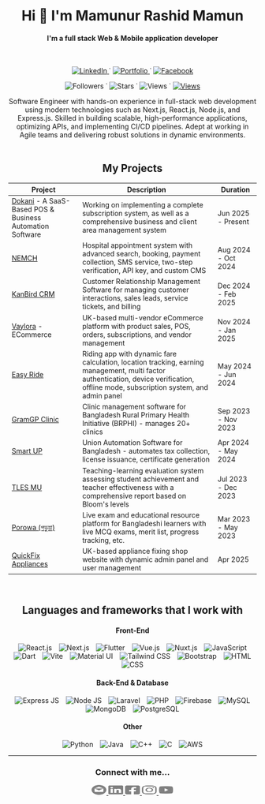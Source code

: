 <br />
<div align="center">

  <h1>Hi 👋 I'm Mamunur Rashid Mamun</h1>

  <h4>I'm a full stack Web & Mobile application developer</h4>
  <br>

  <!-- contact badges [linkedin, portfolio, facebook] -->
  <p>
   <a href="https://www.linkedin.com/in/m-r-mamun/">
      <img src="https://img.shields.io/badge/linkedin-%230077B5.svg?style=for-the-badge&logo=linkedin&logoColor=white" alt="LinkedIn" />
    </a> ˙
    <a href="https://mamun.elezenrnd.com">
      <img src="https://img.shields.io/badge/Portfolio-%23113377.svg?style=for-the-badge&logo=firefox&logoColor=orange" alt="Portfolio" />
    </a> ˙
    <a href="https://www.facebook.com/mrmamun20152016">
      <img src="https://img.shields.io/badge/Facebook-1877F2?style=for-the-badge&logo=facebook&logoColor=white" alt="Facebook" />
    </a>
  </p>

  <p> 
    <img src="https://img.shields.io/github/followers/mr-mamun-50?label=Followers&style=social" alt="Followers" /> ˙
    <img src="https://img.shields.io/github/stars/mr-mamun-50?label=Stars&style=flat&color=blue" alt="Stars" /> ˙
    <img src="https://komarev.com/ghpvc/?username=mr-mamun-50&style=flat&color=6749C6" alt="Views" /> ˙
    <a href="https://www.youtube.com/@CodingWithMamun">
    <img src="https://img.shields.io/youtube/channel/subscribers/UCQeFX7M9eBfz4-ObpbfbFgQ" alt="Views" /></a>
    <!-- <a href="https://www.youtube.com/@CodingWithMamun">
    <img src="https://img.shields.io/youtube/channel/views/UCQeFX7M9eBfz4-ObpbfbFgQ" alt="Views" /></a> -->
  </p>

  <!-- I always love and respect the work of myself and others. I like to work hard all the time. I do not indulge in laziness at all. I always like to learn and teach something new. I always research to discover something new. -->

<div>
Software Engineer with hands-on experience in full-stack web development using modern technologies 
such as Next.js, React.js, Node.js, and Express.js. Skilled in building scalable, high-performance 
applications, optimizing APIs, and implementing CI/CD pipelines. Adept at working in Agile teams and 
delivering robust solutions in dynamic environments.

</div>
</br>

## My Projects

<table>
  <thead>
    <tr>
      <th>Project</th>
      <th>Description</th>
      <!-- <th>Technologies</th> -->
      <th>Duration</th>
    </tr>
  </thead>
  <tbody>
    <tr>
      <td><a href="https://dokani.cloud">Dokani</a> - A SaaS-Based POS & Business Automation Software</td>
      <td>Working on implementing a complete subscription system, as well as a comprehensive business and client area management system</td>
      <!-- <td>Vue.js, Laravel, MySQL</td> -->
      <td>Jun 2025 - Present</td>
    </tr>
    <tr>
      <td><a href="https://www.nemc.edu.bd">NEMCH</a></td>
      <td>Hospital appointment system with advanced search, booking, payment collection, SMS service, two-step verification, API key, and custom CMS</td>
      <!-- <td>Vue.js, Laravel, MySQL</td> -->
      <td>Aug 2024 - Oct 2024</td>
    </tr>
    <tr>
      <td><a href="https://kanbird.com">KanBird CRM</a></td>
      <td>Customer Relationship Management Software for managing customer interactions, sales leads, service tickets, and billing</td>
      <!-- <td>Vue.js, Laravel, MySQL</td> -->
      <td>Dec 2024 - Feb 2025</td>
    </tr>
    <tr>
      <td><a href="https://vaylora.co.uk">Vaylora</a> - ECommerce</td>
      <td>UK-based multi-vendor eCommerce platform with product sales, POS, orders, subscriptions, and vendor management</td>
      <!-- <td>Nuxt.js, Laravel, MySQL</td> -->
      <td>Nov 2024 - Jan 2025</td>
    </tr>
    <tr>
      <td><a href="https://play.google.com/store/apps/details?id=com.easyride">Easy Ride</a></td>
      <td>Riding app with dynamic fare calculation, location tracking, earning management, multi factor authentication, device verification, offline mode, subscription system, and admin panel</td>
      <!-- <td>Flutter, Vue.js, Laravel, MySQL</td> -->
      <td>May 2024 - Jun 2024</td>
    </tr>
    <tr>
      <td><a href="https://ai-health.org.uk">GramGP Clinic</a></td>
      <td>Clinic management software for Bangladesh Rural Primary Health Initiative (BRPHI) - manages 20+ clinics</td>
      <!-- <td>React.js, Laravel, MySQL</td> -->
      <td>Sep 2023 - Nov 2023</td>
    </tr>
    <tr>
      <td><a href="https://www.linkedin.com/in/m-r-mamun/details/projects">Smart UP</a></td>
      <td>Union Automation Software for Bangladesh - automates tax collection, license issuance, certificate generation</td>
      <!-- <td>React.js, Laravel, MySQL</td> -->
      <td>Apr 2024 - May 2024</td>
    </tr>
    <tr>
      <td><a href="https://www.linkedin.com/posts/m-r-mamun_thrilled-to-announce-the-completion-of-activity-7215046037424496642-5DLW?utm_source=social_share_send&utm_medium=member_desktop_web&rcm=ACoAAC2L5HgB3DvQu6NXiiymSDmjGUOx_hem8Hw">TLES MU</a></td>
      <td>Teaching-learning evaluation system assessing student achievement and teacher effectiveness with a comprehensive report based on Bloom's levels</td>  
      <!-- <td>React.js, Laravel, MySQL</td> -->
      <td>Jul 2023 - Dec 2023</td>
    </tr>
    <tr>
      <td><a href="https://play.google.com/store/apps/details?id=com.porowa.porowa">Porowa (পড়ুয়া)</a></td>
      <td>Live exam and educational resource platform for Bangladeshi learners with live MCQ exams, merit list, progress tracking, etc.</td>
      <!-- <td>Flutter, React.js, Laravel, MySQL</td> -->
      <td>Mar 2023 - May 2023</td>
    </tr>
    <tr>
      <td><a href="https://quickappliancesfix.co.uk">QuickFix Appliances</a></td>
      <td>UK-based appliance fixing shop website with dynamic admin panel and user management</td>
      <!-- <td>Vue.js, Laravel, MySQL</td> -->
      <td>Apr 2025</td>
    </tr>
  </tbody>
</table>

</br>

## Languages and frameworks that I work with

#### Front-End

  <span>
    <img src="https://user-images.githubusercontent.com/25181517/183897015-94a058a6-b86e-4e42-a37f-bf92061753e5.png" title="React.js" width="40" hspace="5">
    <img src="https://raw.githubusercontent.com/marwin1991/profile-technology-icons/refs/heads/main/icons/next_js.png" title="Next.js" width="40" hspace="5">
    <img src="https://user-images.githubusercontent.com/25181517/186150365-da1eccce-6201-487c-8649-45e9e99435fd.png" title="Flutter" width="40" hspace="5">
    <img src="https://user-images.githubusercontent.com/25181517/117448124-a2da9800-af3e-11eb-85d2-bd1b69b65603.png" title="Vue.js" width="40" hspace="5">
    <img src="https://raw.githubusercontent.com/marwin1991/profile-technology-icons/refs/heads/main/icons/nuxt_js.png" title="Nuxt.js" width="40" hspace="5">
    <img src="https://user-images.githubusercontent.com/25181517/117447155-6a868a00-af3d-11eb-9cfe-245df15c9f3f.png" title="JavaScript" width="40" hspace="5">
    <img src="https://user-images.githubusercontent.com/25181517/186150304-1568ffdf-4c62-4bdc-9cf1-8d8efcea7c5b.png" title="Dart" width="40" hspace="5">
    <img src="https://github.com/marwin1991/profile-technology-icons/assets/62091613/b40892ef-efb8-4b0e-a6b5-d1cfc2f3fc35" title="Vite" width="40" hspace="5">
    <img src="https://user-images.githubusercontent.com/25181517/189716630-fe6c084c-6c66-43af-aa49-64c8aea4a5c2.png" title="Material UI" width="40" hspace="5">
    <img src="https://user-images.githubusercontent.com/25181517/202896760-337261ed-ee92-4979-84c4-d4b829c7355d.png" title="Tailwind CSS" width="40" hspace="5">
    <img src="https://user-images.githubusercontent.com/25181517/183898054-b3d693d4-dafb-4808-a509-bab54cf5de34.png" title="Bootstrap" width="40" hspace="5">
    <img src="https://user-images.githubusercontent.com/25181517/192158954-f88b5814-d510-4564-b285-dff7d6400dad.png" title="HTML" width="40" hspace="5">
    <img src="https://user-images.githubusercontent.com/25181517/183898674-75a4a1b1-f960-4ea9-abcb-637170a00a75.png" title="CSS" width="40" hspace="5">
  </span>

#### Back-End & Database

  <span>
    <img src="https://user-images.githubusercontent.com/25181517/183859966-a3462d8d-1bc7-4880-b353-e2cbed900ed6.png" title="Express JS" width="40" hspace="5">
    <img src="https://user-images.githubusercontent.com/25181517/183568594-85e280a7-0d7e-4d1a-9028-c8c2209e073c.png" title="Node JS" width="40" hspace="5">
    <img src="https://github.com/marwin1991/profile-technology-icons/assets/25181517/afcf1c98-544e-41fb-bf44-edba5e62809a" title="Laravel" width="40" hspace="5">
    <img src="https://user-images.githubusercontent.com/25181517/183570228-6a040b9f-3ddf-47a2-a201-743121dac664.png" title="PHP" width="40" hspace="5">
    <img src="https://user-images.githubusercontent.com/25181517/189716855-2c69ca7a-5149-4647-936d-780610911353.png" title="Firebase" width="40" hspace="5">
    <img src="https://user-images.githubusercontent.com/25181517/183896128-ec99105a-ec1a-4d85-b08b-1aa1620b2046.png" title="MySQL" width="40" hspace="5">
    <img src="https://user-images.githubusercontent.com/25181517/182884177-d48a8579-2cd0-447a-b9a6-ffc7cb02560e.png" title="MongoDB" width="40" hspace="5">
    <img src="https://user-images.githubusercontent.com/25181517/117208740-bfb78400-adf5-11eb-97bb-09072b6bedfc.png" title="PostgreSQL" width="40" hspace="5">
  </span>

#### Other

  <span>
    <img src="https://user-images.githubusercontent.com/25181517/183423507-c056a6f9-1ba8-4312-a350-19bcbc5a8697.png" title="Python" width="40" hspace="5">
    <img src="https://user-images.githubusercontent.com/25181517/117201156-9a724800-adec-11eb-9a9d-3cd0f67da4bc.png" title="Java" width="40" hspace="5">
    <img src="https://user-images.githubusercontent.com/25181517/192106073-90fffafe-3562-4ff9-a37e-c77a2da0ff58.png" title="C++" width="40" hspace="5">
    <img src="https://user-images.githubusercontent.com/25181517/192106070-46255bcf-65e6-4c6b-a296-bf8d0d8fb2a7.png" title="C" width="40" hspace="5">
    <img src="https://user-images.githubusercontent.com/25181517/183896132-54262f2e-6d98-41e3-8888-e40ab5a17326.png" title="AWS" width="40" hspace="5">
  </span>

  <br />

  <!-- ---

  <p>

  -   🔭 I’m currently working on full stack web & mobile application development
  -   🌱 I’m interested to develop a web application for you
  -   👯 I’m looking to collaborate on GitHub
  -   💬 Ask me about full-stack development
  -   📫 How to reach me: Follow my contact information given below...

  </p> -->

---

### Connect with me...

  <span>
    <a href="mailto:mrmamun20162017@gmail.com">
      <img src="./SVG/email.svg" alt='github' height='20' width='30'>
    </a>
    <a href="https://www.linkedin.com/in/m-r-mamun">
      <img src='./SVG/linkedin-brands.svg' alt='linkedin' height='20' width='30'>
    </a>
    <a href="https://www.facebook.com/mrmamun20152016">
      <img src='./SVG/facebook-square-brands.svg' alt='facebook' height='20' width='30'>
    </a>
    <a href="https://www.instagram.com/mr_mamun___">
      <img src='./SVG/instagram-brands.svg' alt='instagram' height='20' width='30'>
    </a>
    <a href="https://www.youtube.com/MamunurRashidMamun">
      <img src='./SVG/youtube-brands.svg' alt='YouTube' height='20' width='30'>
    </a>
  </span>

  <!-- ### My personal website:

  [https://mamun.elezenrnd.com](https://mamun.elezenrnd.com) -->

</div>

<!-- --- -->

<!-- ![Top Langs](https://github-readme-stats.vercel.app/api/top-langs/?username=mr-mamun-50&layout=compact&&theme=transparent&hide=html,css,scss,hack&langs_count=11&hide_border=true&card_width=490px) -->

<!-- ![GitHub streak stats](https://github-readme-streak-stats.herokuapp.com/?user=mr-mamun-50&theme=transparent&hide_border=true&card_width=490px) -->

<!-- ![GitHub stats](https://github-readme-stats.vercel.app/api?username=mr-mamun-50&show_icons=true&count_private=true&theme=transparent&hide_border=true&card_width=490px) -->

<!-- ![GitHub Activity Graph](https://activity-graph.herokuapp.com/graph?username=mr-mamun-50) -->

<!-- [![trophy](https://github-profile-trophy.vercel.app/?username=mr-mamun-50)](https://github.com/ryo-ma/github-profile-trophy) -->

<!-- ![GitHub metrics](https://metrics.lecoq.io/mr-mamun-50) -->
